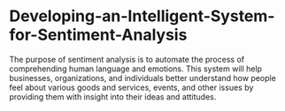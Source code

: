 # Developing-an-Intelligent-System-for-Sentiment-Analysis
The purpose of sentiment analysis is to automate the process of comprehending human language and emotions. This system will help businesses, organizations, and individuals better understand how people feel about various goods and services, events, and other issues by providing them with insight into their ideas and attitudes. 
